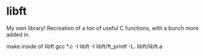 # libft
My own library!
Recreation of a ton of useful C functions, with a bunch more added in. 


make inside of libft
gcc *.c -I libft -I libft/ft_printf -L. libft/libft.a
